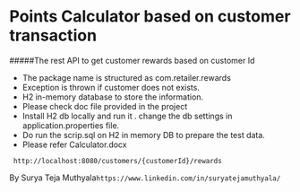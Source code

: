 # Points Calculator based on customer transaction
#####The rest API to get customer rewards based on customer Id

- The package name is structured as com.retailer.rewards
- Exception is thrown if customer does not exists.
- H2 in-memory database to store the information.
- Please check doc file provided in the project
- Install H2 db locally and run it . change the db settings in application.properties file.
- Do run the scrip.sql on H2 in memory DB to prepare the test data.
- Please refer Calculator.docx

```
 http://localhost:8080/customers/{customerId}/rewards
```

By Surya Teja Muthyala`https://www.linkedin.com/in/suryatejamuthyala/`
